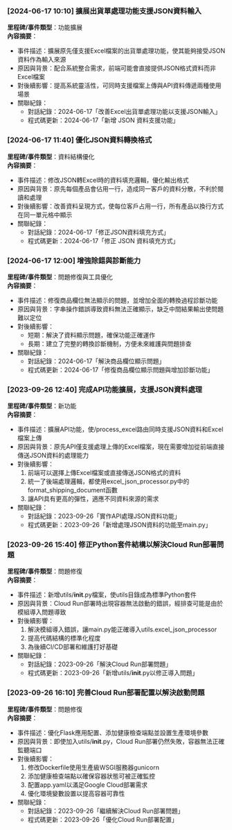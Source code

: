 ### [2024-06-17 10:10] 擴展出貨單處理功能支援JSON資料輸入
**里程碑/事件類型**：功能擴展  
**內容摘要**：
- 事件描述：擴展原先僅支援Excel檔案的出貨單處理功能，使其能夠接受JSON資料作為輸入來源
- 原因與背景：配合系統整合需求，前端可能會直接提供JSON格式資料而非Excel檔案
- 對後續影響：提高系統靈活性，可同時支援檔案上傳與API資料傳遞兩種使用場景
- 關聯紀錄：
  - 對話紀錄：2024-06-17「改善Excel出貨單處理功能以支援JSON輸入」
  - 程式碼更新：2024-06-17「新增 JSON 資料支援功能」

### [2024-06-17 11:40] 優化JSON資料轉換格式
**里程碑/事件類型**：資料結構優化  
**內容摘要**：
- 事件描述：修改JSON轉Excel時的資料填充邏輯，優化輸出格式
- 原因與背景：原先每個產品會佔用一行，造成同一客戶的資料分散，不利於閱讀和處理
- 對後續影響：改善資料呈現方式，使每位客戶占用一行，所有產品以換行方式在同一單元格中顯示
- 關聯紀錄：
  - 對話紀錄：2024-06-17「修正JSON資料填充方式」
  - 程式碼更新：2024-06-17「修正 JSON 資料填充方式」

### [2024-06-17 12:00] 增強除錯與診斷能力
**里程碑/事件類型**：問題修復與工具優化  
**內容摘要**：
- 事件描述：修復商品欄位無法顯示的問題，並增加全面的轉換過程診斷功能
- 原因與背景：字串操作錯誤導致資料無法正確顯示，缺乏中間結果輸出使問題難以定位
- 對後續影響：
  - 短期：解決了資料顯示問題，確保功能正確運作
  - 長期：建立了完整的轉換診斷機制，方便未來維護與問題排查
- 關聯紀錄：
  - 對話紀錄：2024-06-17「解決商品欄位顯示問題」
  - 程式碼更新：2024-06-17「修復商品欄位顯示問題與增加診斷功能」

### [2023-09-26 12:40] 完成API功能擴展，支援JSON資料處理
**里程碑/事件類型**：新功能  
**內容摘要**：
- 事件描述：擴展API功能，使/process_excel路由同時支援JSON資料和Excel檔案上傳
- 原因與背景：原先API僅支援處理上傳的Excel檔案，現在需要增加從前端直接傳送JSON資料的處理能力
- 對後續影響：
  1. 前端可以選擇上傳Excel檔案或直接傳送JSON格式的資料
  2. 統一了後端處理邏輯，都使用excel_json_processor.py中的format_shipping_document函數
  3. 讓API具有更高的彈性，適應不同資料來源的需求
- 關聯紀錄：
  - 對話紀錄：2023-09-26「實作API處理JSON資料功能」
  - 程式碼更新：2023-09-26「新增處理JSON資料的功能至main.py」

### [2023-09-26 15:40] 修正Python套件結構以解決Cloud Run部署問題
**里程碑/事件類型**：問題修復  
**內容摘要**：
- 事件描述：新增utils/__init__.py檔案，使utils目錄成為標準Python套件
- 原因與背景：Cloud Run部署時出現容器無法啟動的錯誤，經排查可能是由於模組導入問題導致
- 對後續影響：
  1. 解決模組導入錯誤，讓main.py能正確導入utils.excel_json_processor
  2. 提高代碼結構的標準化程度
  3. 為後續CI/CD部署和維護打好基礎
- 關聯紀錄：
  - 對話紀錄：2023-09-26「解決Cloud Run部署問題」
  - 程式碼更新：2023-09-26「新增utils/__init__.py以修正導入問題」

### [2023-09-26 16:10] 完善Cloud Run部署配置以解決啟動問題
**里程碑/事件類型**：問題修復  
**內容摘要**：
- 事件描述：優化Flask應用配置、添加健康檢查端點並設置生產環境參數
- 原因與背景：即使加入utils/__init__.py，Cloud Run部署仍然失敗，容器無法正確監聽端口
- 對後續影響：
  1. 修改Dockerfile使用生產級WSGI服務器gunicorn
  2. 添加健康檢查端點以確保容器狀態可被正確監控
  3. 配置app.yaml以滿足Google Cloud部署需求
  4. 優化環境變數設置以提高容器可靠性
- 關聯紀錄：
  - 對話紀錄：2023-09-26「繼續解決Cloud Run部署問題」
  - 程式碼更新：2023-09-26「優化Cloud Run部署配置」 